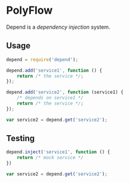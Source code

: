 # PolyFlow #
Depend is a *dependency injection* system.

## Usage ##

```javascript
depend = require('depend');

depend.add('service1', function () {
    return /* the service */;
});

depend.add('service2', function (service1) {
    /* depends on service1 */
    return /* the service */;
});

var service2 = depend.get('service2');
```

## Testing ##

```javascript
depend.inject('service1', function () {
    return /* mock service */
})

var service2 = depend.get('service2');
```
